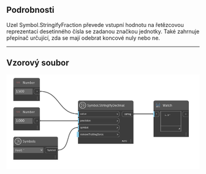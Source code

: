 ## Podrobnosti
Uzel Symbol.StringifyFraction převede vstupní hodnotu na řetězcovou reprezentaci desetinného čísla se zadanou značkou jednotky. Také zahrnuje přepínač určující, zda se mají odebrat koncové nuly nebo ne.
___
## Vzorový soubor

![Symbol.StringifyDecimal](./DynamoUnits.Symbol.StringifyDecimal_img.png)

